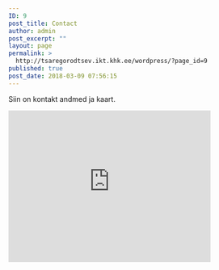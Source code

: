 ```yaml
---
ID: 9
post_title: Contact
author: admin
post_excerpt: ""
layout: page
permalink: >
  http://tsaregorodtsev.ikt.khk.ee/wordpress/?page_id=9
published: true
post_date: 2018-03-09 07:56:15
---
```

Siin on kontakt andmed ja kaart.


<iframe style="border: 0;" src="https://www.google.com/maps/embed?pb=!1m18!1m12!1m3!1d33450.361873148555!2d26.677264279101554!3d58.399341599999985!2m3!1f0!2f0!3f0!3m2!1i1024!2i768!4f13.1!3m3!1m2!1s0x46eb36f49710cbb9%3A0x39d8c3ec41f477ea!2sKHK!5e0!3m2!1sru!2see!4v1521032210279" width="400" height="300" frameborder="0" allowfullscreen="allowfullscreen"></iframe>